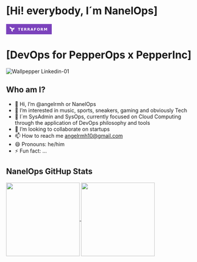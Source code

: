# [Hi! everybody, I´m NanelOps]
<svg xmlns="http://www.w3.org/2000/svg" xmlns:xlink="http://www.w3.org/1999/xlink" width="124.25" height="28" role="img" aria-label="TERRAFORM"><title>TERRAFORM</title><g shape-rendering="crispEdges"><rect width="124.25" height="28" fill="#7b42bc"/></g><g fill="#fff" text-anchor="middle" font-family="Verdana,Geneva,DejaVu Sans,sans-serif" text-rendering="geometricPrecision" font-size="100"><image x="9" y="7" width="14" height="14" xlink:href="data:image/svg+xml;base64,PHN2ZyBmaWxsPSJ3aGl0ZSIgcm9sZT0iaW1nIiB2aWV3Qm94PSIwIDAgMjQgMjQiIHhtbG5zPSJodHRwOi8vd3d3LnczLm9yZy8yMDAwL3N2ZyI+PHRpdGxlPlRlcnJhZm9ybTwvdGl0bGU+PHBhdGggZD0iTTEuNDQgMHY3LjU3NWw2LjU2MSAzLjc5VjMuNzg3em0yMS4xMiA0LjIyN2wtNi41NjEgMy43OTF2Ny41NzRsNi41Ni0zLjc4N3pNOC43MiA0LjIzdjcuNTc1bDYuNTYxIDMuNzg3VjguMDE4em0wIDguNDA1djcuNTc1TDE1LjI4IDI0di03LjU3OHoiLz48L3N2Zz4="/><text transform="scale(.1)" x="721.25" y="175" textLength="802.5" fill="#fff" font-weight="bold">TERRAFORM</text></g></svg>
# [DevOps for PepperOps x PepperInc]

![Wallpepper Linkedin-01](https://github.com/user-attachments/assets/6c93fba5-99b0-4b36-924a-5629399cfd34)

## Who am I?

- 👋 Hi, I’m @angelrmh or NanelOps
- 👀 I’m interested in music, sports, sneakers, gaming and obviously Tech
- 🌱 I´m SysAdmin and SysOps, currently focused on Cloud Computing through the application of DevOps philosophy and tools
- 💞️ I’m looking to collaborate on startups
- 📫 How to reach me angelrmh10@gmail.com
- 😄 Pronouns: he/him
- ⚡ Fun fact: ...

## NanelOps GitHup Stats
  
<a href="https://github.com/anuraghazra/github-readme-stats">
  <img height=200 align="center" src="https://github-readme-stats.vercel.app/api?username=angelrmh&show_icons=true&theme=onedark" />
</a>
<a href="https://github.com/anuraghazra/convoychat">
  <img height=200 align="center" src="https://github-readme-stats.vercel.app/api/top-langs?username=angelrmh&layout=compact&langs_count=8&card_width=100&theme=onedark" />
</a>


<!---
angelrmh/angelrmh is a ✨ special ✨ repository because its `README.md` (this file) appears on your GitHub profile.
You can click the Preview link to take a look at your changes.
--->
